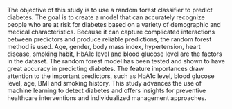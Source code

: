 The objective of this study is to use a random forest classifier to predict diabetes. The goal is to create a model that can accurately recognize people who are at risk for diabetes based on a variety of demographic and medical characteristics. Because it can capture complicated interactions between predictors and produce reliable predictions, the random forest method is used. Age, gender, body mass index, hypertension, heart disease, smoking habit, HbA1c level and blood glucose level are the factors in the dataset. The random forest model has been tested and shown to have great accuracy in predicting diabetes. The feature importances draw attention to the important predictors, such as HbA1c level, blood glucose level, age, BMI and smoking history. This study advances the use of machine learning to detect diabetes and offers insights for preventive healthcare interventions and individualized management approaches.
